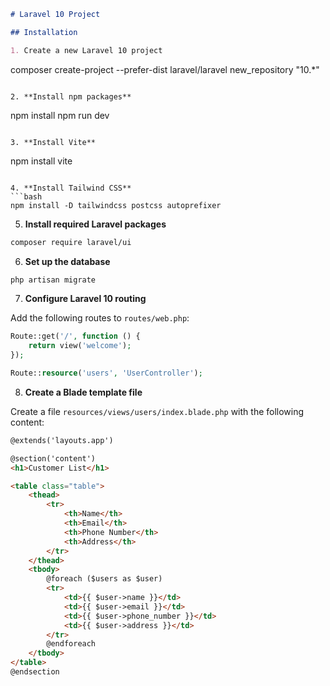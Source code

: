 ```markdown
# Laravel 10 Project

## Installation

1. Create a new Laravel 10 project
```
composer create-project --prefer-dist laravel/laravel new_repository "10.*"
```

2. **Install npm packages**
```
npm install
npm run dev
```

3. **Install Vite**
```
npm install vite
```

4. **Install Tailwind CSS**
```bash
npm install -D tailwindcss postcss autoprefixer
```

5. **Install required Laravel packages**
```bash
composer require laravel/ui
```

6. **Set up the database**
```bash
php artisan migrate
```

7. **Configure Laravel 10 routing**

Add the following routes to `routes/web.php`:

```php
Route::get('/', function () {
    return view('welcome');
});

Route::resource('users', 'UserController');
```

8. **Create a Blade template file**

Create a file `resources/views/users/index.blade.php` with the following content:

```html
@extends('layouts.app')

@section('content')
<h1>Customer List</h1>

<table class="table">
    <thead>
        <tr>
            <th>Name</th>
            <th>Email</th>
            <th>Phone Number</th>
            <th>Address</th>
        </tr>
    </thead>
    <tbody>
        @foreach ($users as $user)
        <tr>
            <td>{{ $user->name }}</td>
            <td>{{ $user->email }}</td>
            <td>{{ $user->phone_number }}</td>
            <td>{{ $user->address }}</td>
        </tr>
        @endforeach
    </tbody>
</table>
@endsection
```

